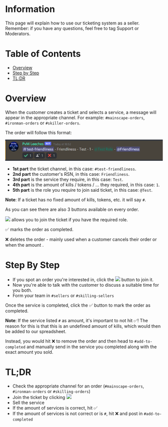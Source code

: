 # Information
This page will explain how to use our ticketing system as a seller. Remember: if you have any questions, feel free to tag Support or Moderators.

# Table of Contents
- [Overview](#Overview)
- [Step by Step](#Step-By-Step)
- [TL;DR](#TL;DR)


# Overview
When the customer creates a ticket and selects a service, a message will appear in the appropriate channel. For example: `#mainscape-orders`, `#ironman-orders` or `#skiller-orders`.

The order will follow this format:


![Discord_DjhgngTbln](uploads/ab6cd618bd4283da789edc85f6685d67/Discord_DjhgngTbln.png)

- **1st part** the ticket channel, in this case: `#test-friendliness`.
- **2nd part** the customer's RSN, in this case: `Friendliness`.
- **3rd part** is the service they require, in this case: `Test`.
- **4th part** is the amount of kills / tokens / ... they required, in this case: `1`.
- **5th part** is the role you require to join said ticket, in this case: `@Test`.

__Note__: If a ticket has no fixed amount of kills, tokens, etc. it will say `#`.


As you can see there are also 3 buttons available on every order.

<img src="https://friendli.dev/friendliness/pvm-leeches-strategies/-/wikis/uploads/9b71b54283bfc224504cfcfa180fc60a/inv.webp" width="30px"> allows you to join the ticket if you have the required role.

✅ marks the order as completed.

❌ deletes the order - mainly used when a customer cancels their order or when the amount .



# Step By Step
- If you spot an order you're interested in, click the 
<img src="https://friendli.dev/friendliness/pvm-leeches-strategies/-/wikis/uploads/9b71b54283bfc224504cfcfa180fc60a/inv.webp" width="30px"> button to join it.
- Now you're able to talk with the customer to discuss a suitable time for you both.
- Form your team in `#sellers` or `#skilling-sellers`

Once the service is completed, click the ✅ button to mark the order as completed.

__Note__: If the service listed `#` as amount, it's important to not hit ✅! The reason for this is that this is an undefined amount of kills, which would then be added to our spreadsheet.

Instead, you would hit ❌ to remove the order and then head to `#add-to-completed` and manually send in the service you completed along with the exact amount you sold.


# TL;DR
- Check the appropriate channel for an order (`#mainscape-orders`, `#ironman-orders` or `#skilling-orders`)
- Join the ticket by clicking <img src="https://friendli.dev/friendliness/pvm-leeches-strategies/-/wikis/uploads/9b71b54283bfc224504cfcfa180fc60a/inv.webp" width="30px">
- Sell the service
- If the amount of services is correct, hit ✅
- If the amount of services is not correct or is `#`, hit ❌ and post in `#add-to-completed`


